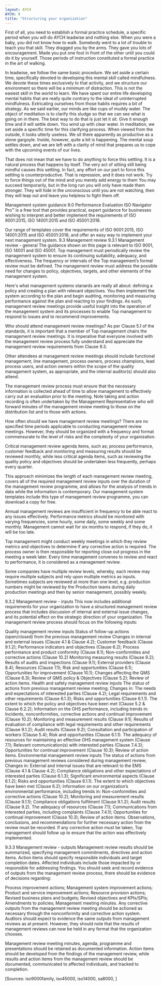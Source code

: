 ```yaml
---
layout: AYCH
AYCH: 8
title: "Structuring your organization"
---
```



First of all, you need to establish a formal practice schedule, a specific period when you will do AYCH leadwise and nothing else. When you were a baby, you did not know how to walk. Somebody went to a lot of trouble to teach you that skill. They dragged you by the arms. They gave you lots of encouragement. Made you put one foot in front of the other until you could do it by yourself. Those periods of instruction constituted a formal practice in the art of walking.

In leadwise, we follow the same basic procedure. We set aside a certain time, specifically devoted to developing this mental skill called mindfulness. We devote these times exclusively to that activity, and we structure our environment so there will be a minimum of distraction. This is not the easiest skill in the world to learn. We have spent our entire life developing mental habits that are really quite contrary to the ideal of uninterrupted mindfulness. Extricating ourselves from those habits requires a bit of strategy. As we said earlier, our minds are like cups of muddy water. The object of meditation is to clarify this sludge so that we can see what is going on in there. The best way to do that is just let it sit. Give it enough time and it will settle down. You wind up with clear water. In meditation, we set aside a specific time for this clarifying process. When viewed from the outside, it looks utterly useless. We sit there apparently as productive as a stone gargoyle. Inside, however, quite a bit is happening. The mental soup settles down, and we are left with a clarity of mind that prepares us to cope with the upcoming events of our lives.

That does not mean that we have to do anything to force this settling. It is a natural process that happens by itself. The very act of sitting still being mindful causes this settling. In fact, any effort on our part to force this settling is counterproductive. That is repression, and it does not work. Try to force things out of the mind and you merely add energy to them You may succeed temporarily, but in the long run you will only have made them stronger. They will hide in the unconscious until you are not watching, then they will leap out and leave you helpless to fight them off.


Management system guidance
9.0 Performance Evaluation
ISO Navigator Pro™ is a free tool that provides practical, expert guidance for businesses wishing to interpret and better implement the requirements of ISO 9001:2015, ISO 14001:2015 and ISO 45001:2018.

Our range of templates cover the requirements of ISO 9001:2015, ISO 14001:2015 and ISO 45001:2018, and offer an easy way to implement your next management system.
9.3	Management review
9.3.1	Management review - general
The guidance shown on this page is relevant to ISO 9001, ISO 14001 and ISO 45001. Top management must periodically review the management system to ensure its continuing suitability, adequacy, and effectiveness. The frequency or intervals of the Top management’s formal review must be defined. The management review must address the possible need for changes to policy, objectives, targets, and other elements of the management system.

Here's what management systems stanards are really all about: defining a policy and creating a plan with relevant objectives. You then implement the system according to the plan and begin auditing, monitoring and measuring performance against the plan and reacting to your findings. As such; management review meetings provide useful insight into the operation of the management system and its processes to enable Top management to respond to issues and to recommend improvements.

Who should attend management review meetings?
As per Clause 5.1 of the standards, it is important that a member of Top management chairs the management review meetings. It is imperative that everyone involved with the management review process fully understand and appreciate the management review requirements from Clause 9.3.

Other attendees at management review meetings should include functional management, line management, process owners, process champions, lead process users, and action owners within the scope of the quality management system, as appropriate, and the internal auditor(s) should also attend.

The management review process must ensure that the necessary information is collected ahead of time to allow management to effectively carry out an evaluation prior to the meeting. Note taking and action recording is often undertaken by the Management Representative who will forward minutes of the management review meeting to those on the distribution list and to those with actions.

How often should we have management review meetings?
There are no specified time periods applicable to conducting management review meetings. However, they should be organized with a frequency and format commensurate to the level of risks and the complexity of your organization.

Critical management review agenda items, such as; process performance, customer feedback and monitoring and measuring results should be reviewed monthly, while less critical agenda items, such as reviewing the quality policy and objectives should be undertaken less frequently, perhaps every quarter.

This approach minimizes the length of each management review meeting, covers all of the required management review inputs over the duration of the management review programme, and allows for the analysis of trends in data while the information is contemporary. Our management system templates include this type of management review programme, you can download a copy for free.

Annual management reviews are insufficient in frequency to be able react to any issues effectively. Performance metrics should be monitored with varying frequencies, some hourly, some daily, some weekly and some monthly. Management cannot wait for six months to respond, if they do, it will be too late.

Top management might conduct weekly meetings in which they review metrics and objectives to determine if any corrective action is required. The process owner is then responsible for reporting close out progress in the meeting a week later. Every time management convenes to review and react to performance, it is considered as a management review.

Some companies have multiple review levels, whereby, each review may require multiple subjects and rely upon multiple metrics as inputs. Sometimes subjects are reviewed at more than one level, e.g. production numbers might be reviewed by the Production teams during daily production meetings and then by senior management, possibly weekly.

9.3.2	Management review - inputs
This now includes additional requirements for your organization to have a structured management review process that includes discussion of internal and external issue changes, and its potential effect on the strategic direction of your organization. The management review process should focus on the following inputs:

Quality management review inputs
Status of follow-up actions (open/closed) from the previous management review
Changes in internal and external issues (Clause 4.1 & Clause 4.2);
Customer feedback (Clause 9.1.2);
Performance indicators and objectives (Clause 6.2);
Process performance and product conformity (Clause 8.1);
Non-conformities and corrective actions (Clause 10.2)
Monitoring measuring results (Clause 9.2);
Results of audits and inspections (Clause 9.1);
External providers (Clause 8.4);
Resources (Clause 7.1);
Risk and opportunities (Clause 6.1);
Opportunities for improvement (Clause 10.1);
Changes affecting the QMS (Clause 6.3);
Review of QMS policy & Objectives (Clause 5.2);
Review of action items.
Health and safety management review inputs
The status of actions from previous management review meeting;
Changes in:
The needs and expectations of interested parties (Clause 4.2);
Legal requirements and other requirements (Clause 6.1.3);
Risks and opportunities (Clause 6.1.1).
The extent to which the policy and objectives have been met (Clause 5.2 & Clause 6.2.2);
Information on the OHS performance, including trends in:
Incidents, nonconformities, corrective actions and continual improvement (Clause 10.2);
Monitoring and measurement results (Clause 9.1);
Results of evaluation of compliance with legal requirements and other requirements (Clause 9.1.2);
Audit results (Clause 9.2);
Consultation and participation of workers (Clause 5.4);
Risk and opportunities (Clause 6.1.1).
The adequacy of resources for maintaining an effective OHS management system (Clause 7.1);
Relevant communication(s) with interested parties (Clause 7.4.3);
Opportunities for continual improvement (Clause 10.3);
Review of action items.
Environmental management review inputs
The status of actions from previous management reviews considered during management review;
Changes in:
External and internal issues that are relevant to the EMS (Clause 4.1 & Clause 4.2);
Compliance obligations and other expectations of interested parties (Clause 6.1.3);
Significant environmental aspects (Clause 6.1.2);
Risks and opportunities (Clause 6.1.1).
The extent to which objectives have been met (Clause 6.2);
Information on our organization’s environmental performance, including trends in:
Non-conformities and corrective actions (Clause 10.2);
Monitoring and measurement results (Clause 9.1.1);
Compliance obligations fulfilment (Clause 9.1.2);
Audit results (Clause 9.2).
The adequacy of resources (Clause 7.1);
Communications from interested parties, including complaints (Clause 7.4.1);
Opportunities for continual improvement (Clause 10.3);
Review of action items.
Observations, conclusions, and recommendations for further necessary action from the review must be recorded. If any corrective action must be taken, Top management should follow up to ensure that the action was effectively implemented.

9.3.3	Management review - outputs
Management review results should be summarized, specifying management commitments, directives and action items. Action items should specify responsible individuals and target completion dates. Affected individuals include those impacted by or responsible for addressing findings. You should seek and record evidence of outputs from the management review process, there should be evidence of decisions regarding:

Process improvement actions;
Management system improvement actions;
Product and service improvement actions;
Resource provision actions;
Revised business plans and budgets;
Revised objectives and KPIs/SPIs;
Amendments to policies;
Management meeting minutes.
Any corrective outputs from the management review meeting should be actioned as necessary through the nonconformity and corrective action system. Auditors should expect to evidence the same outputs from management reviews as at present. However, they should note that the results of management reviews can now be held in any format that the organization chooses.

Management review meeting minutes, agenda, programme and presentations should be retained as documented information. Action items should be developed from the findings of the management review, while results and action items from the management review should be documented, communicated to affected individuals, and tracked to completion.


[Sources: iso9000family, iso45000, iso14000, sa8000, ]
